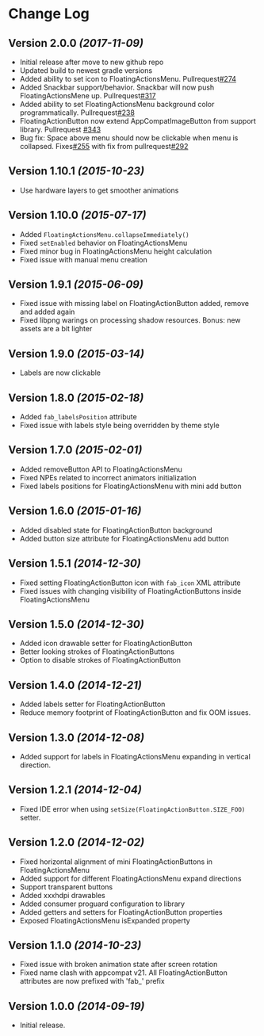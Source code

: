 Change Log
==========


Version 2.0.0 *(2017-11-09)*
----------------------------

 * Initial release after move to new github repo
 * Updated build to newest gradle versions
 * Added ability to set icon to FloatingActionsMenu. Pullrequest[#274](https://github.com/futuresimple/android-floating-action-button/pull/274)
 * Added Snackbar support/behavior. Snackbar will now push FloatingActionsMene up. Pullrequest[#317](https://github.com/futuresimple/android-floating-action-button/pull/317)
 * Added ability to set FloatingActionsMenu background color programmatically. Pullrequest[#238](https://github.com/futuresimple/android-floating-action-button/pull/238) 
 * FloatingActionButton now extend AppCompatImageButton from support library. Pullrequest [#343](https://github.com/futuresimple/android-floating-action-button/pull/343)
 * Bug fix: Space above menu should now be clickable when menu is collapsed. Fixes[#255](https://github.com/futuresimple/android-floating-action-button/issues/255) with fix from pullrequest[#292](https://github.com/futuresimple/android-floating-action-button/pull/292)

Version 1.10.1 *(2015-10-23)*
----------------------------

 * Use hardware layers to get smoother animations

Version 1.10.0 *(2015-07-17)*
----------------------------

 * Added `FloatingActionsMenu.collapseImmediately()`
 * Fixed `setEnabled` behavior on FloatingActionsMenu
 * Fixed minor bug in FloatingActionsMenu height calculation
 * Fixed issue with manual menu creation

Version 1.9.1 *(2015-06-09)*
----------------------------

 * Fixed issue with missing label on FloatingActionButton added, remove and added again
 * Fixed libpng warings on processing shadow resources. Bonus: new assets are a bit lighter

Version 1.9.0 *(2015-03-14)*
----------------------------

 * Labels are now clickable

Version 1.8.0 *(2015-02-18)*
----------------------------

 * Added `fab_labelsPosition` attribute
 * Fixed issue with labels style being overridden by theme style

Version 1.7.0 *(2015-02-01)*
----------------------------

 * Added removeButton API to FloatingActionsMenu
 * Fixed NPEs related to incorrect animators initialization
 * Fixed labels positions for FloatingActionsMenu with mini add button

Version 1.6.0 *(2015-01-16)*
----------------------------

 * Added disabled state for FloatingActionButton background
 * Added button size attribute for FloatingActionsMenu add button

Version 1.5.1 *(2014-12-30)*
----------------------------

 * Fixed setting FloatingActionButton icon with `fab_icon` XML attribute
 * Fixed issues with changing visibility of FloatingActionButtons inside FloatingActionsMenu


Version 1.5.0 *(2014-12-30)*
----------------------------

 * Added icon drawable setter for FloatingActionButton
 * Better looking strokes of FloatingActionButtons
 * Option to disable strokes of FloatingActionButton

Version 1.4.0 *(2014-12-21)*
----------------------------

 * Added labels setter for FloatingActionButton
 * Reduce memory footprint of FloatingActionButton and fix OOM issues.

Version 1.3.0 *(2014-12-08)*
----------------------------

 * Added support for labels in FloatingActionsMenu expanding in vertical direction.

Version 1.2.1 *(2014-12-04)*
----------------------------

 * Fixed IDE error when using `setSize(FloatingActionButton.SIZE_FOO)` setter.

Version 1.2.0 *(2014-12-02)*
----------------------------

 * Fixed horizontal alignment of mini FloatingActionButtons in FloatingActionsMenu
 * Added support for different FloatingActionsMenu expand directions
 * Support transparent buttons 
 * Added xxxhdpi drawables
 * Added consumer proguard configuration to library
 * Added getters and setters for FloatingActionButton properties
 * Exposed FloatingActionsMenu isExpanded property

Version 1.1.0 *(2014-10-23)*
----------------------------

 * Fixed issue with broken animation state after screen rotation
 * Fixed name clash with appcompat v21. All FloatingActionButton attributes are now prefixed with 'fab_' prefix

Version 1.0.0 *(2014-09-19)*
----------------------------

 * Initial release.
